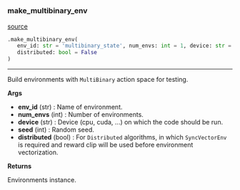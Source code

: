 #


### make_multibinary_env
[source](https://github.com/RLE-Foundation/Hsuanwu/blob/main/hsuanwu/env/multibinary/__init__.py/#L55)
```python
.make_multibinary_env(
   env_id: str = 'multibinary_state', num_envs: int = 1, device: str = 'cpu', seed: int = 0,
   distributed: bool = False
)
```

---
Build environments with `MultiBinary` action space for testing.


**Args**

* **env_id** (str) : Name of environment.
* **num_envs** (int) : Number of environments.
* **device** (str) : Device (cpu, cuda, ...) on which the code should be run.
* **seed** (int) : Random seed.
* **distributed** (bool) : For `Distributed` algorithms, in which `SyncVectorEnv` is required
    and reward clip will be used before environment vectorization.


**Returns**

Environments instance.
